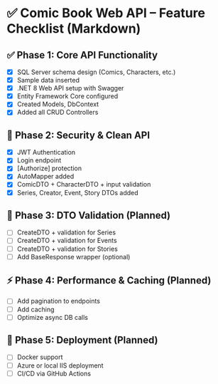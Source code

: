 # ✅ Comic Book Web API – Feature Checklist (Markdown)

## ✅ Phase 1: Core API Functionality
- [x] SQL Server schema design (Comics, Characters, etc.)
- [x] Sample data inserted
- [x] .NET 8 Web API setup with Swagger
- [x] Entity Framework Core configured
- [x] Created Models, DbContext
- [x] Added all CRUD Controllers

## 🔐 Phase 2: Security & Clean API
- [x] JWT Authentication
- [x] Login endpoint
- [x] [Authorize] protection
- [x] AutoMapper added
- [x] ComicDTO + CharacterDTO + input validation
- [x] Series, Creator, Event, Story DTOs added

## 🧼 Phase 3: DTO Validation (Planned)
- [ ] CreateDTO + validation for Series
- [ ] CreateDTO + validation for Events
- [ ] CreateDTO + validation for Stories
- [ ] Add BaseResponse<T> wrapper (optional)

## ⚡ Phase 4: Performance & Caching (Planned)
- [ ] Add pagination to endpoints
- [ ] Add caching
- [ ] Optimize async DB calls

## 🚀 Phase 5: Deployment (Planned)
- [ ] Docker support
- [ ] Azure or local IIS deployment
- [ ] CI/CD via GitHub Actions